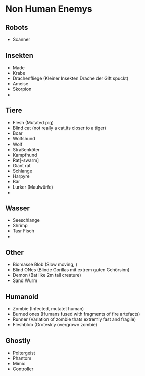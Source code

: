 # Non Human Enemys

## Robots
- Scanner


## Insekten
- Made
- Krabe
- Drachenfliege (Kleiner Insekten Drache der Gift spuckt)
- Ameise
- Skorpion
- 

## Tiere
- Flesh (Mutated pig)
- Blind cat (not really a cat,its closer to a tiger)
- Boar 
- Wolfshund
- Wolf
- Straßenköter
- Kampfhund
- Rat[-swarm]
- Giant rat
- Schlange
- Harpyre
- Bär
- Lurker (Maulwürfe)
- 

## Wasser
- Seeschlange
- Shrimp
- Tasr Fisch
- 


## Other
- Biomasse Blob (Slow moving, )
- Blind ONes (Blinde Gorillas mit extrem guten Gehörsinn)
- Demon (Bat like 2m tall creature)
- Sand Wurm

## Humanoid
- Zombie (Infected, mutatet human)
- Burned ones (Humans fused with fragments of fire artefacts)
- Runner (Variation of zombie thats extremly fast and fragile)
- Fleshblob (Groteskly overgrown zombie)

## Ghostly
- Poltergeist
- Phantom
- Mimic
- Controller 

